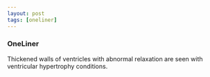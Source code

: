 ```yaml
---
layout: post
tags: [oneliner]
---
```



### OneLiner

Thickened walls of ventricles with abnormal relaxation are seen with ventricular hypertrophy conditions.
